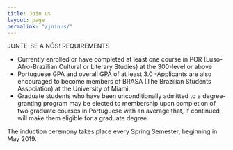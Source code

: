 ```yaml
---
title: Join us
layout: page
permalink: "/joinus/"
---
```


JUNTE-SE A NÓS!
REQUIREMENTS

- Currently enrolled or have completed at least one course in POR (Luso-Afro-Brazilian Cultural or Literary Studies) at the 300-level or above
- Portuguese GPA and overall GPA of at least 3.0
-Applicants are also encouraged to become members of BRASA (The Brazilian Students Association) at the University of Miami.
- Graduate students who have been unconditionally admitted to a degree-granting program may be elected to membership upon completion of two graduate courses in Portuguese with an average that, if continued, will make them eligible for a graduate degree

The induction ceremony takes place every Spring Semester, beginning in May 2019.

